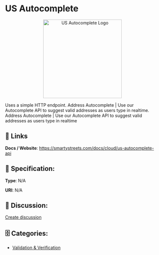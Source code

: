 # US Autocomplete
<p align="center">
    <img width="256" src="https://raw.githubusercontent.com/apis-list/apis-list/main/apis/us-autocomplete/logo_256x256.png" alt="US Autocomplete Logo"/>
</p>

Uses a simple HTTP endpoint.  Address Autocomplete | Use our Autocomplete API to suggest valid addresses as users type in realtime. Address Autocomplete | Use our Autocomplete API to suggest valid addresses as users type in realtime

##  🔗 Links
**Docs / Website**: https://smartystreets.com/docs/cloud/us-autocomplete-api

## 🧬 Specification:
**Type**: N/A

**URI**: N/A

## 💬 Discussion:
[Create discussion](https://github.com/apis-list/apis-list/discussions/new)

## 🗄️ Categories:
- [Validation & Verification](https://github.com/apis-list/apis-list#validation--verification)




